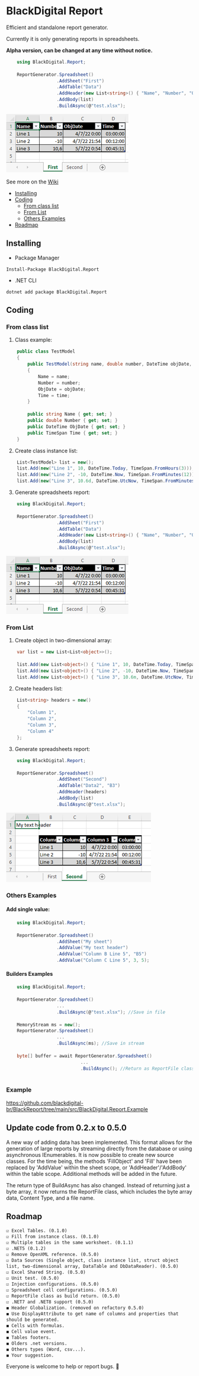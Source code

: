 # BlackDigital Report

Efficient and standalone report generator.

Currently it is only generating reports in spreadsheets.

**Alpha version, can be changed at any time without notice.**

```csharp
    using BlackDigital.Report;

    ReportGenerator.Spreadsheet()
                   .AddSheet("First")
                   .AddTable("Data")
                   .AddHeader(new List<string>() { "Name", "Number", "ObjDate", "Time" })
                   .AddBody(list)
                   .BuildAsync(@"test.xlsx");
```

![Example](https://raw.githubusercontent.com/blackdigital-br/BlackReport/main/docs/images/ClassExample.png)

See more on the [Wiki](https://github.com/blackdigital-br/BlackReport/wiki)

* [Installing](#installing)
* [Coding](#coding)
    * [From class list](#from-class-list)
    * [From List](#from-list)
    * [Others Examples](#others-examples)
* [Roadmap](#roadmap)


## Installing

* Package Manager

```
Install-Package BlackDigital.Report
```

* .NET CLI

```
dotnet add package BlackDigital.Report
```

## Coding

### From class list

1. Class example:

```csharp
    public class TestModel
    {
        public TestModel(string name, double number, DateTime objDate, TimeSpan time)
        {
            Name = name;
            Number = number;
            ObjDate = objDate;
            Time = time;            
        }

        public string Name { get; set; }
        public double Number { get; set; }
        public DateTime ObjDate { get; set; }
        public TimeSpan Time { get; set; }
    }
```

2. Create class instance list:

```csharp
    List<TestModel> list = new();
    list.Add(new("Line 1", 10, DateTime.Today, TimeSpan.FromHours(3)));
    list.Add(new("Line 2", -10, DateTime.Now, TimeSpan.FromMinutes(12)));
    list.Add(new("Line 3", 10.6d, DateTime.UtcNow, TimeSpan.FromMinutes(45).Add(TimeSpan.FromSeconds(31))));
```

3. Generate spreadsheets report:

```csharp
    using BlackDigital.Report;

    ReportGenerator.Spreadsheet()
                   .AddSheet("First")
                   .AddTable("Data")
                   .AddHeader(new List<string>() { "Name", "Number", "ObjDate", "Time" })
                   .AddBody(list)
                   .BuildAsync(@"test.xlsx");
```

![Example](https://raw.githubusercontent.com/blackdigital-br/BlackReport/main/docs/images/ClassExample.png)

### From List

1. Create object in two-dimensional array:

```csharp
    var list = new List<List<object>>();

    list.Add(new List<object>() { "Line 1", 10, DateTime.Today, TimeSpan.FromHours(3) });
    list.Add(new List<object>() { "Line 2", -10, DateTime.Now, TimeSpan.FromMinutes(12) });
    list.Add(new List<object>() { "Line 3", 10.6m, DateTime.UtcNow, TimeSpan.FromMinutes(45).Add(TimeSpan.FromSeconds(31)) });
```

2. Create headers list:

```csharp
    List<string> headers = new()
    {
        "Column 1",
        "Column 2",
        "Column 3",
        "Column 4"
    };
```

3. Generate spreadsheets report:

```csharp
    using BlackDigital.Report;

    ReportGenerator.Spreadsheet()
                   .AddSheet("Second")
                   .AddTable("Data2", "B3")
                   .AddHeader(headers)
                   .AddBody(list) 
                   .BuildAsync(@"test.xlsx");
```

![Example](https://raw.githubusercontent.com/blackdigital-br/BlackReport/main/docs/images/ListExample.png)

### Others Examples

#### Add single value:

```csharp
    using BlackDigital.Report;

    ReportGenerator.Spreadsheet()
                   .AddSheet("My sheet")
                   .AddValue("My text header")
                   .AddValue("Column B Line 5", "B5")
                   .AddValue("Column C Line 5", 3, 5);
```

#### Builders Examples

```csharp
    using BlackDigital.Report;

    ReportGenerator.Spreadsheet()
                   ...
                   .BuildAsync(@"test.xlsx"); //Save in file

    MemoryStream ms = new();
    ReportGenerator.Spreadsheet()
                   ...
                   .BuildAsync(ms); //Save in stream

    byte[] buffer = await ReportGenerator.Spreadsheet()
                            ...
                            .BuildAsync(); //Return as ReportFile class with byte array, content type and file name
    
```

### Example

https://github.com/blackdigital-br/BlackReport/tree/main/src/BlackDigital.Report.Example

## Update code from 0.2.x to 0.5.0

A new way of adding data has been implemented. This format allows for the generation of large reports by streaming directly from the database or using asynchronous IEnumerables. It is now possible to create new source classes. For the time being, the methods 'FillObject' and 'Fill' have been replaced by 'AddValue' within the sheet scope, or 'AddHeader'/'AddBody' within the table scope. Additional methods will be added in the future.

The return type of BuildAsync has also changed. Instead of returning just a byte array, it now returns the ReportFile class, which includes the byte array data, Content Type, and a file name.

## Roadmap

    ☑️ Excel Tables. (0.1.0)
    ☑️ Fill from instance class. (0.1.0)
    ☑️ Multiple tables in the same worksheet. (0.1.1)
    ☑️ .NET5 (0.1.2)
    ☑️ Remove OpenXML reference. (0.5.0)
    ☑️ Data Sources (Single object, class instance list, struct object list, two-dimensional array, DataTable and DbDataReader). (0.5.0)
    ☑️ Excel Shared String. (0.5.0)
    ☑️ Unit test. (0.5.0)
    ☑️ Injection configurations. (0.5.0)
    ☑️ Spreadsheet cell configurations. (0.5.0)
    ☑️ ReportFile class as build return. (0.5.0)
    ☑️ .NET7 and .NET8 support (0.5.0)
    ◼️ Header Globalization. (removed on refactory 0.5.0)
    ◼️ Use DisplayAttribute to get name of columns and properties that should be generated.
    ◼️ Cells with formulas.
    ◼️ Cell value event.
    ◼️ Tables footers.
    ◼️ Olders .net versions.
    ◼️ Others types (Word, csv...).
    ◼️ Your suggestion.


Everyone is welcome to help or report bugs. 💪    